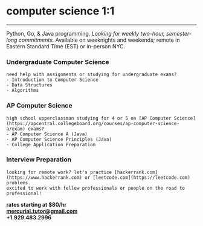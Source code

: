 <style>
body {
    background-image: url('images/watercolor.jpg');
    background-repeat: no-repeat;
    background-size: 100% 100%;
}
</style>

# computer science 1:1

---

Python, Go, & Java programming. *Looking for weekly two-hour, semester-long commitments.* 
Available on weeknights and weekends; remote in Eastern Standard Time (EST) or in-person NYC.

### Undergraduate Computer Science
```
need help with assignments or studying for undergraduate exams?
- Introduction to Computer Science
- Data Structures
- Algorithms
```

### AP Computer Science
```
high school upperclassman studying for 4 or 5 on [AP Computer Science](https://apcentral.collegeboard.org/courses/ap-computer-science-a/exam) exams?
- AP Computer Science A (Java)
- AP Computer Science Principles (Java)
- College Application Preparation
```


### Interview Preparation
```
looking for remote work? let's practice [hackerrank.com](https://www.hackerrank.com) or [leetcode.com](https://leetcode.com) problems.
excited to work with fellow professionals or people on the road to professional!
```

**rates starting at $80/hr**  
**<mercurial.tutor@gmail.com>**  
**+1.929.483.2996**
